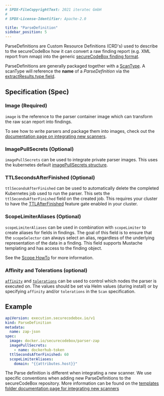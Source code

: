 ```yaml
---
# SPDX-FileCopyrightText: 2021 iteratec GmbH
#
# SPDX-License-Identifier: Apache-2.0

title: "ParseDefinition"
sidebar_position: 5
---
```


ParseDefinitions are Custom Resource Definitions (CRD's) used to describe to the secureCodeBox how it can convert a raw finding report (e.g. XML report from nmap) into the generic [secureCodeBox finding format](/docs/api/finding).

ParseDefinitions are generally packaged together with a [ScanType](/docs/api/crds/scan-type/).
A scanType will reference the **name** of a _ParseDefinition_ via the [extractResults.type field](/docs/api/crds/scan-type#extractresultstype-required).

## Specification (Spec)

### Image (Required)

`image` is the reference to the parser container image which can transform the raw scan report into findings.

To see how to write parsers and package them into images, check out the [documentation page on integrating new scanners](/docs/contributing/integrating-a-scanner).

### ImagePullSecrets (Optional)

`imagePullSecrets` can be used to integrate private parser images.
This uses the kubernetes default [imagePullSecrets structure](https://kubernetes.io/docs/tasks/configure-pod-container/pull-image-private-registry/).

### TTLSecondsAfterFinished (Optional)

`ttlSecondsAfterFinished` can be used to automatically delete the completed Kubernetes job used to run the parser.
This sets the `ttlSecondsAfterFinished` field on the created job. This requires your cluster to have the [TTLAfterFinished](https://kubernetes.io/docs/concepts/workloads/controllers/ttlafterfinished/) feature gate enabled in your cluster.

### ScopeLimiterAliases (Optional)

`scopeLimiterAliases` can be used in combination with `scopeLimiter` to create aliases for fields in findings.
The goal of this field is to ensure that the `scopeSelector` can always select an alias, regardless of the underlying representation of the data in a finding.
This field supports Mustache templating and has access to the finding object.

See the [Scope HowTo](/docs/how-tos/scope) for more information.

### Affinity and Tolerations (optional)

[`affinity`](https://kubernetes.io/docs/tasks/configure-pod-container/assign-pods-nodes-using-node-affinity/) and [`tolerations`](https://kubernetes.io/docs/concepts/scheduling-eviction/taint-and-toleration/) can be used to control which nodes the parser is executed on.
The values should be set via Helm values (during install) or by specifying `affinity` and/or `tolerations` in the `Scan` specification.

## Example

```yaml
apiVersion: execution.securecodebox.io/v1
kind: ParseDefinition
metadata:
  name: zap-json
spec:
  image: docker.io/securecodebox/parser-zap
  imagePullSecrets:
    - name: dockerhub-token
  ttlSecondsAfterFinished: 60
  scopeLimiterAliases:
    domain: "{{attributes.host}}"
```

The Parse definition is different when integrating a new scanner. We use specific conventions when adding new ParseDefinitions to the secureCodeBox repository.
More information can be found on the [templates folder documentation page for integrating new scanners](/docs/contributing/integrating-a-scanner/templates-dir)
